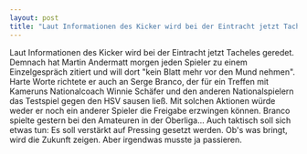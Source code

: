 ```yaml
---
layout: post
title: "Laut Informationen des Kicker wird bei der Eintracht jetzt Tacheles geredet."
---
```


Laut Informationen des Kicker wird bei der Eintracht jetzt Tacheles geredet. Demnach hat Martin Andermatt morgen jeden Spieler zu einem Einzelgespräch zitiert und will dort "kein Blatt mehr vor den Mund nehmen". Harte Worte richtete er auch an Serge Branco, der für ein Treffen mit Kameruns Nationalcoach Winnie Schäfer und den anderen Nationalspielern das Testspiel gegen den HSV sausen ließ. Mit solchen Aktionen würde weder er noch ein anderer Spieler die Freigabe erzwingen können. Branco spielte gestern bei den Amateuren in der Oberliga... Auch taktisch soll sich etwas tun: Es soll verstärkt auf Pressing gesetzt werden. Ob's was bringt, wird die Zukunft zeigen. Aber irgendwas musste ja passieren.
